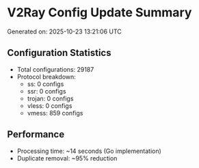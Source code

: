 # V2Ray Config Update Summary
Generated on: 2025-10-23 13:21:06 UTC

## Configuration Statistics
- Total configurations: 29187
- Protocol breakdown:
  - ss: 0 configs
  - ssr: 0 configs
  - trojan: 0 configs
  - vless: 0 configs
  - vmess: 859 configs

## Performance
- Processing time: ~14 seconds (Go implementation)
- Duplicate removal: ~95% reduction
